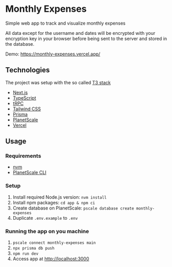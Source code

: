 # Monthly Expenses

Simple web app to track and visualize monthly expenses

All data except for the username and dates will be encrypted with your encryption key in your browser before being sent to the server and stored in the database.

Demo: <https://monthly-expenses.vercel.app/>

## Technologies

The project was setup with the so called [T3 stack](https://create.t3.gg/)

- [Next.js](https://nextjs.org/)
- [TypeScript](https://www.typescriptlang.org/)
- [tRPC](https://trpc.io/)
- [Tailwind CSS](https://tailwindcss.com/)
- [Prisma](https://www.prisma.io/)
- [PlanetScale](https://planetscale.com/)
- [Vercel](https://vercel.com/)

## Usage

### Requirements

- [nvm](https://github.com/nvm-sh/nvm)
- [PlanetScale CLI](https://planetscale.com/features/cli)

### Setup

1. Install required Node.js version: `nvm install`
2. Install npm packages: `cd app & npm ci`
3. Create database on PlanetScale: `pscale database create monthly-expenses`
4. Duplicate `.env.example` to `.env`

### Running the app on you machine

1. `pscale connect monthly-expenses main`
2. `npx prisma db push`
3. `npm run dev`
4. Access app at <http://localhost:3000>
